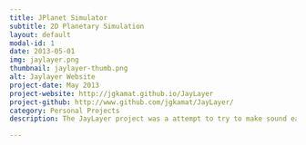 ```yaml
---
title: JPlanet Simulator
subtitle: 2D Planetary Simulation
layout: default
modal-id: 1
date: 2013-05-01
img: jaylayer.png
thumbnail: jaylayer-thumb.png
alt: Jaylayer Website
project-date: May 2013
project-website: http://jgkamat.github.io/JayLayer
project-github: http://www.github.com/jgkamat/JayLayer/
category: Personal Projects
description: The JayLayer project was a attempt to try to make sound easier to use in java. By default, java can only play  WAV files, and needs advanced libraries to play MP3 files. JayLayer fixes this problem, by abstracting away the advanced concepts of playing sounds, such as threading, so the user can focus on creating their program!

---
```

